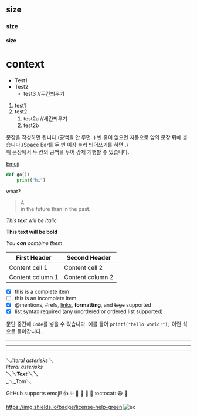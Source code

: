 

## size
### size
#### size

# context

* Test1
* Test2
  * test3 //두칸띄우기
  

1. test1
1. test2
   1. test2a //세칸띄우기
   1. test2b
   
문장을 작성하면 됩니다.(공백을 안 두면..) 
빈 줄이 없으면 자동으로 앞의 문장 뒤에 붙습니다.(Space Bar를 두 번 이상 눌러 띄어쓰기를 하면..)   
위 문장에서 두 칸의 공백을 두어 강제 개행할 수 있습니다.

[Emoji](http://emoji-cheat-sheet.com)


``` python
def go():
    print("hi")
```

what?
> A    
> in the future than in the past.

*This text will be italic* 
 

**This text will be bold** 
 

*You **can** combine them*

First Header | Second Header 
------------ | ------------- 
Content cell 1 | Content cell 2 
Content column 1 | Content column 2

- [x] this is a complete item 
- [ ] this is an incomplete item 
- [x] @mentions, #refs, [links](), **formatting**, and <del>tags</del> supported</del> 
- [x] list syntax required (any unordered or ordered list supported)

문단 중간에 `Code`를 넣을 수 있습니다. 
예를 들어 `printf("hello world!");` 이런 식으로 들어갑니다.

--- 
*** 
___

＼*literal asterisks＼*  
*literal asterisks*  
__＼*＼*Text＼*＼*__  
_＼_Tom＼

GitHub supports emoji! 
:+1: :sparkles: :camel: :tada: 
:rocket: :metal: :octocat:
:mask: :triumph:

https://img.shields.io/badge/license-help-green
![ex](/picture/paris2.jpg)
